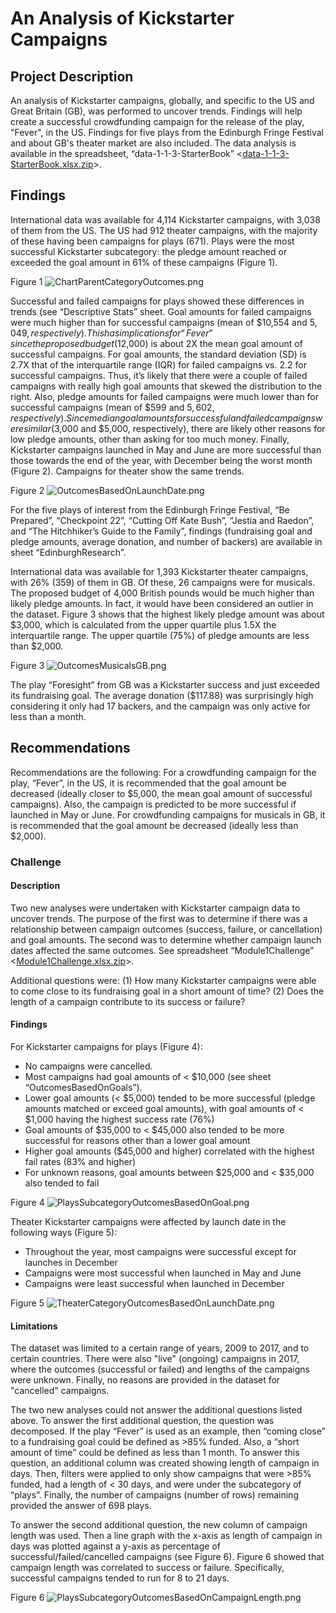 # An Analysis of Kickstarter Campaigns

## Project Description
An analysis of Kickstarter campaigns, globally, and specific to the US and Great Britain (GB), was performed to uncover trends. Findings will help create a successful crowdfunding campaign for the release of the play, "Fever", in the US. Findings for five plays from the Edinburgh Fringe Festival and about GB's theater market are also included. The data analysis is available in the spreadsheet, “data-1-1-3-StarterBook” <[data-1-1-3-StarterBook.xlsx.zip](data-1-1-3-StarterBook.xlsx.zip)>.

## Findings
International data was available for 4,114 Kickstarter campaigns, with 3,038 of them from the US. The US had 912 theater campaigns, with the majority of these having been campaigns for plays (671). Plays were the most successful Kickstarter subcategory: the pledge amount reached or exceeded the goal amount in 61% of these campaigns (Figure 1).

Figure 1
![ChartParentCategoryOutcomes.png](ChartParentCategoryOutcomes.png)

Successful and failed campaigns for plays showed these differences in trends (see “Descriptive Stats” sheet. Goal amounts for failed campaigns were much higher than for successful campaigns (mean of $10,554 and $5,049, respectively). This has implications for “Fever” since the proposed budget ($12,000) is about 2X the mean goal amount of successful campaigns. For goal amounts, the standard deviation (SD) is 2.7X that of the interquartile range (IQR) for failed campaigns vs. 2.2 for successful campaigns. Thus, it’s likely that there were a couple of failed campaigns with really high goal amounts that skewed the distribution to the right. Also, pledge amounts for failed campaigns were much lower than for successful campaigns (mean of $599 and $5,602, respectively). Since median goal amounts for successful and failed campaigns were similar ($3,000 and $5,000, respectively), there are likely other reasons for low pledge amounts, other than asking for too much money. Finally, Kickstarter campaigns launched in May and June are more successful than those towards the end of the year, with December being the worst month (Figure 2). Campaigns for theater show the same trends.

Figure 2
![OutcomesBasedOnLaunchDate.png](OutcomesBasedOnLaunchDate.png)

For the five plays of interest from the Edinburgh Fringe Festival, “Be Prepared”, “Checkpoint 22”, “Cutting Off Kate Bush”, “Jestia and Raedon”, and “The Hitchhiker’s Guide to the Family”, findings (fundraising goal and pledge amounts, average donation, and number of backers) are available in sheet “EdinburghResearch”.

International data was available for 1,393 Kickstarter theater campaigns, with 26% (359) of them in GB. Of these, 26 campaigns were for musicals. The proposed budget of 4,000 British pounds would be much higher than likely pledge amounts. In fact, it would have been considered an outlier in the dataset. Figure 3 shows that the highest likely pledge amount was about $3,000, which is calculated from the upper quartile plus 1.5X the interquartile range. The upper quartile (75%) of pledge amounts are less than $2,000. 

Figure 3
![OutcomesMusicalsGB.png](OutcomesMusicalsGB.png)

The play “Foresight” from GB was a Kickstarter success and just exceeded its fundraising goal. The average donation ($117.88) was surprisingly high considering it only had 17 backers, and the campaign was only active for less than a month. 

## Recommendations
Recommendations are the following: For a crowdfunding campaign for the play, “Fever”, in the US, it is recommended that the goal amount be decreased (ideally closer to $5,000, the mean goal amount of successful campaigns). Also, the campaign is predicted to be more successful if launched in May or June. For crowdfunding campaigns for musicals in GB, it is recommended that the goal amount be decreased (ideally less than $2,000). 

### Challenge

#### Description
Two new analyses were undertaken with Kickstarter campaign data to uncover trends. The purpose of the first was to determine if there was a relationship between campaign outcomes (success, failure, or cancellation) and goal amounts. The second was to determine whether campaign launch dates affected the same outcomes. See spreadsheet “Module1Challenge” <[Module1Challenge.xlsx.zip](Module1Challenge.xlsx.zip)>.

Additional questions were:
(1) How many Kickstarter campaigns were able to come close to its fundraising goal in a short amount of time?
(2) Does the length of a campaign contribute to its success or failure?

#### Findings
For Kickstarter campaigns for plays (Figure 4):
* No campaigns were cancelled.
* Most campaigns had goal amounts of < $10,000 (see sheet “OutcomesBasedOnGoals”).
* Lower goal amounts (< $5,000) tended to be more successful (pledge amounts matched or exceed goal amounts), with goal amounts of < $1,000 having the highest success rate (76%)
* Goal amounts of $35,000 to < $45,000 also tended to be more successful for reasons other than a lower goal amount
* Higher goal amounts ($45,000 and higher) correlated with the highest fail rates (83% and higher)
* For unknown reasons, goal amounts between $25,000 and < $35,000 also tended to fail

Figure 4
![PlaysSubcategoryOutcomesBasedOnGoal.png](PlaysSubcategoryOutcomesBasedOnGoal.png)

Theater Kickstarter campaigns were affected by launch date in the following ways (Figure 5):
* Throughout the year, most campaigns were successful except for launches in December
* Campaigns were most successful when launched in May and June
* Campaigns were least successful when launched in December

Figure 5
![TheaterCategoryOutcomesBasedOnLaunchDate.png](TheaterCategoryOutcomesBasedOnLaunchDate.png)

#### Limitations
The dataset was limited to a certain range of years, 2009 to 2017, and to certain countries. There were also "live" (ongoing) campaigns in 2017, where the outcomes (successful or failed) and lengths of the campaigns were unknown. Finally, no reasons are provided in the dataset for "cancelled" campaigns. 

The two new analyses could not answer the additional questions listed above. To answer the first additional question, the question was decomposed. If the play “Fever” is used as an example, then “coming close” to a fundraising goal could be defined as >85% funded. Also, a “short amount of time” could be defined as less than 1 month. To answer this question, an additional column was created showing length of campaign in days. Then, filters were applied to only show campaigns that were >85% funded, had a length of < 30 days, and were under the subcategory of “plays”. Finally, the number of campaigns (number of rows) remaining provided the answer of 698 plays.

To answer the second additional question, the new column of campaign length was used. Then a line graph with the x-axis as length of campaign in days was plotted against a y-axis as percentage of successful/failed/cancelled campaigns (see Figure 6). Figure 6 showed that campaign length was correlated to success or failure. Specifically, successful campaigns tended to run for 8 to 21 days. 

Figure 6
![PlaysSubcategoryOutcomesBasedOnCampaignLength.png](PlaysSubcategoryOutcomesBasedOnCampaignLength.png)
